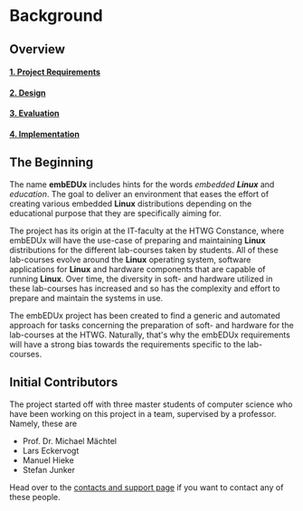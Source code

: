 # Background
## Overview
#### [1. Project Requirements](requirements.md)
#### [2. Design](design.md)
#### [3. Evaluation](evaluation.md)
#### [4. Implementation](implementation.md)

## The Beginning
The name **embEDUx** includes hints for the words *embedded* ***Linux*** and
*education*. The goal to deliver an environment that eases the effort of creating various
embedded **Linux** distributions depending on the educational purpose that they are
specifically aiming for. 

The project has its origin at the IT-faculty at the HTWG Constance, where
embEDUx will have the use-case of preparing and maintaining **Linux**
distributions for the different lab-courses taken by students. All of these
lab-courses evolve around the **Linux** operating system, software applications
for **Linux** and hardware components that are capable of running **Linux**. Over
time, the diversity in soft- and hardware utilized in these lab-courses has
increased and so has the complexity and effort to prepare and maintain the
systems in use.  

The embEDUx project has been created to find a generic and automated approach
for tasks concerning the preparation of soft- and hardware for the lab-courses
at the HTWG. Naturally, that's why the embEDUx requirements will have a strong
bias towards the requirements specific to the lab-courses.

## Initial Contributors
The project started off with three master students of computer science who have
been working on this project in a team, supervised by a professor. Namely, these are

* Prof. Dr. Michael Mächtel
* Lars Eckervogt
* Manuel Hieke 
* Stefan Junker

Head over to the [contacts and support page](../support/contact-team.md) if you
want to contact any of these people.

